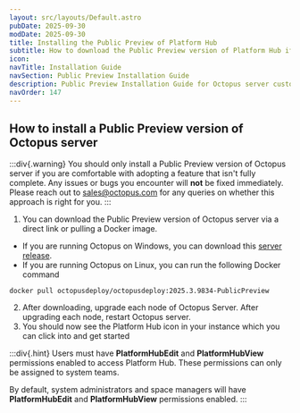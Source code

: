 ```yaml
---
layout: src/layouts/Default.astro
pubDate: 2025-09-30
modDate: 2025-09-30
title: Installing the Public Preview of Platform Hub
subtitle: How to download the Public Preview version of Platform Hub if you are a server customer
icon: 
navTitle: Installation Guide
navSection: Public Preview Installation Guide
description: Public Preview Installation Guide for Octopus server customers
navOrder: 147
---
```


## How to install a Public Preview version of Octopus server

:::div{.warning}
You should only install a Public Preview version of Octopus server if you are comfortable with adopting a feature that isn't fully complete. Any issues or bugs you encounter will **not** be fixed immediately. Please reach out to [sales@octopus.com](sales@octopus.com) for any queries on whether this approach is right for you.
:::

1. You can download the Public Preview version of Octopus server via a direct link or pulling a Docker image.

- If you are running Octopus on Windows, you can download this [server release](https://download.octopusdeploy.com/octopus/Octopus.2025.3.9834-x64.msi).
- If you are running Octopus on Linux, you can run the following Docker command

```docker
docker pull octopusdeploy/octopusdeploy:2025.3.9834-PublicPreview
```

2. After downloading, upgrade each node of Octopus Server. After upgrading each node, restart Octopus server.
3. You should now see the Platform Hub icon in your instance which you can click into and get started

:::div{.hint}
Users must have **PlatformHubEdit** and **PlatformHubView** permissions enabled to access Platform Hub. These permissions can only be assigned to system teams.

By default, system administrators and space managers will have **PlatformHubEdit** and **PlatformHubView** permissions enabled.
:::
